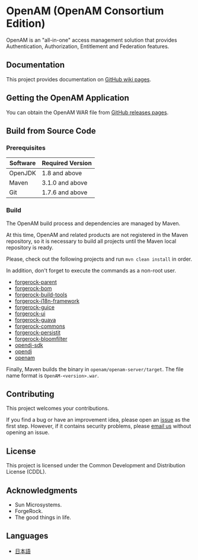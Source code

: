 # OpenAM (OpenAM Consortium Edition)

OpenAM is an "all-in-one" access management solution that provides Authentication,
Authorization, Entitlement and Federation features.

## Documentation

This project provides documentation on [GitHub wiki pages][github_wiki].

## Getting the OpenAM Application

You can obtain the OpenAM WAR file from [GitHub releases pages][github_releases].

## Build from Source Code

### Prerequisites

Software               | Required Version
---------------------- | ----------------
OpenJDK                | 1.8 and above
Maven                  | 3.1.0 and above
Git                    | 1.7.6 and above

### Build

The OpenAM build process and dependencies are managed by Maven.

At this time, OpenAM and related products are not registered in the Maven repository, so it is necessary to build all projects until the Maven local repository is ready.

Please, check out the following projects and run `mvn clean install` in order.

In addition, don't forget to execute the commands as a non-root user.

* [forgerock-parent](https://github.com/openam-jp/forgerock-parent)
* [forgerock-bom](https://github.com/openam-jp/forgerock-bom)
* [forgerock-build-tools](https://github.com/openam-jp/forgerock-build-tools)
* [forgerock-i18n-framework](https://github.com/openam-jp/forgerock-i18n-framework)
* [forgerock-guice](https://github.com/openam-jp/forgerock-guice)
* [forgerock-ui](https://github.com/openam-jp/forgerock-ui)
* [forgerock-guava](https://github.com/openam-jp/forgerock-guava)
* [forgerock-commons](https://github.com/openam-jp/forgerock-commons)
* [forgerock-persistit](https://github.com/openam-jp/forgerock-persistit)
* [forgerock-bloomfilter](https://github.com/openam-jp/forgerock-bloomfilter)
* [opendj-sdk](https://github.com/openam-jp/opendj-sdk)
* [opendj](https://github.com/openam-jp/opendj)
* [openam](https://github.com/openam-jp/openam)

Finally, Maven builds the binary in `openam/openam-server/target`. The file name format is `OpenAM-<version>.war`.

## Contributing

This project welcomes your contributions.

If you find a bug or have an improvement idea, please open an [issue][github_issues] as the first step.
However, if it contains security problems, please [email us][mail_openam_dev] without opening an issue.

## License

This project is licensed under the Common Development and Distribution License (CDDL).

## Acknowledgments

* Sun Microsystems.
* ForgeRock.
* The good things in life.

## Languages

* [日本語](README_ja.md)

[mail_openam_dev]: mailto:openam-dev@OpenAM.jp
[github_issues]: https://github.com/openam-jp/openam/issues
[github_wiki]: https://github.com/openam-jp/openam/wiki
[github_releases]: https://github.com/openam-jp/openam/releases

